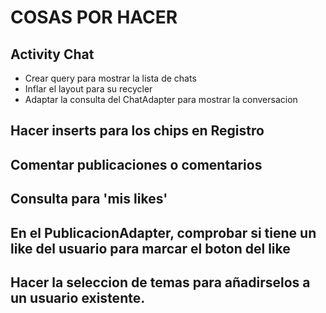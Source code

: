 # COSAS POR HACER
## Activity Chat
- Crear query para mostrar la lista de chats
- Inflar el layout para su recycler
- Adaptar la consulta del ChatAdapter para mostrar la conversacion

## Hacer inserts para los chips en Registro
## Comentar publicaciones o comentarios
## Consulta para 'mis likes'
## En el PublicacionAdapter, comprobar si tiene un like del usuario para marcar el boton del like
## Hacer la seleccion de temas para añadirselos a un usuario existente.